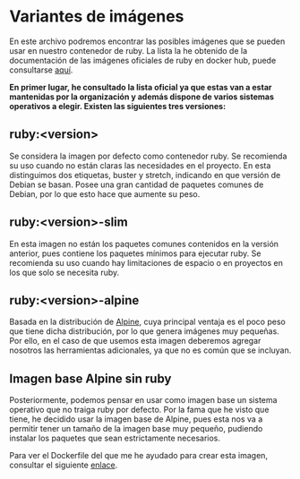 # Variantes de imágenes

En este archivo podremos encontrar las posibles imágenes que se pueden usar en nuestro contenedor de ruby. La lista la he obtenido de la documentación de las imágenes oficiales de ruby en docker hub, puede consultarse [aquí](https://hub.docker.com/_/ruby). 

**En primer lugar, he consultado la lista oficial ya que estas van a estar mantenidas por la organización y además dispone de varios sistemas operativos a elegir. Existen las siguientes tres versiones:**

## ruby:\<version\>

Se considera la imagen por defecto como contenedor ruby. Se recomienda su uso cuando no están claras las necesidades en el proyecto. En esta distinguimos dos etiquetas, buster y stretch, indicando en que versión de Debian se basan. Posee una gran cantidad de paquetes comunes de Debian, por lo que esto hace que aumente su peso.

## ruby:\<version\>-slim

En esta imagen no están los paquetes comunes contenidos en la versión anterior, pues contiene los paquetes mínimos para ejecutar ruby. Se recomienda su uso cuando hay limitaciones de espacio o en proyectos en los que solo se necesita ruby.

## ruby:\<version\>-alpine

Basada en la distribución de [Alpine](https://alpinelinux.org/), cuya principal ventaja es el poco peso que tiene dicha distribución, por lo que genera imágenes muy pequeñas. Por ello, en el caso de que usemos esta imagen deberemos agregar nosotros las herramientas adicionales, ya que no es común que se incluyan.

## Imagen base Alpine sin ruby

Posteriormente, podemos pensar en usar como imagen base un sistema operativo que no traiga ruby por defecto. Por la fama que he visto que tiene, he decidido usar la imagen base de Alpine, pues esta nos va a permitir tener un tamaño de la imagen base muy pequeño, pudiendo instalar los paquetes que sean estrictamente necesarios.

Para ver el Dockerfile del que me he ayudado para crear esta imagen, consultar el siguiente [enlace](https://github.com/joseegc10/get-match/blob/master/docs/docker/Dockerfile-extra).